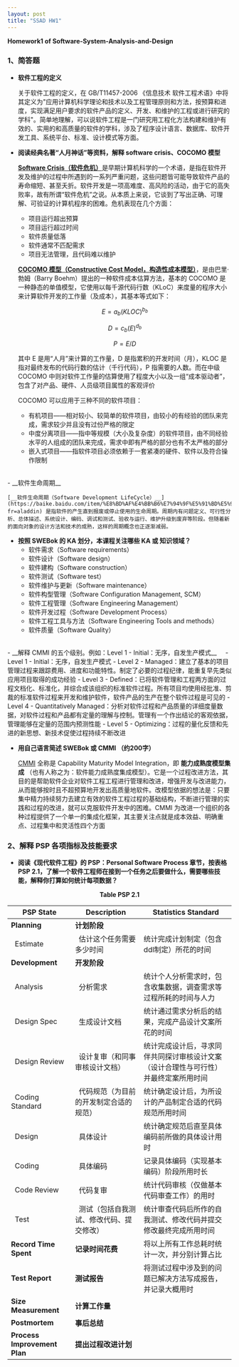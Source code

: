 ```yaml
---
layout: post
title: "SSAD HW1"
---
```

<b>Homework1 of Software-System-Analysis-and-Design</b>

### 1、简答题
- __软件工程的定义__

    关于软件工程的定义，在 GB/T11457-2006 《信息技术 软件工程术语》中将其定义为"应用计算机科学理论和技术以及工程管理原则和方法，按预算和进度，实现满足用户要求的软件产品的定义、开发、和维护的工程或进行研究的学科"。简单地理解，可以说软件工程是一门研究用工程化方法构建和维护有效的、实用的和高质量的软件的学科，涉及了程序设计语言、数据库、软件开发工具、系统平台、标准、设计模式等方面。

- __阅读经典名著“人月神话”等资料，解释 software crisis、COCOMO 模型__

    [__Software Crisis（软件危机）__](https://en.wikipedia.org/wiki/Software_crisis)是早期计算机科学的一个术语，是指在软件开发及维护的过程中所遇到的一系列严重问题，这些问题皆可能导致软件产品的寿命缩短、甚至夭折。软件开发是一项高难度、高风险的活动，由于它的高失败率，故有所谓“软件危机”之说。从本质上来说，它谈到了写出正确、可理解、可验证的计算机程序的困难。危机表现在几个方面：
    - 项目运行超出预算
    - 项目运行超过时间
    - 软件质量低落
    - 软件通常不匹配需求
    - 项目无法管理，且代码难以维护
    
    [__COCOMO 模型（Constructive Cost Model，构造性成本模型）__](https://en.wikipedia.org/wiki/COCOMO)，是由巴里·勃姆（Barry Boehm）提出的一种软件成本估算方法，基本的 COCOMO 是一种静态的单值模型，它使用以每千源代码行数（KLoC）来度量的程序大小来计算软件开发的工作量（及成本），其基本等式如下：    

    $$E=a_b(KLOC)^{b_b}$$ 

    $$D=c_b(E)^{d_b}$$ 
    
    $$P=E/D$$
    
    其中 E 是用“人月”来计算的工作量，D 是指累积的开发时间（月），KLOC 是指对最终发布的代码行数的估计（千行代码），P 指需要的人数。而在中级 COCOMO 中则对软件工作量的估算使用了程度大小以及一组“成本驱动者”，包含了对产品、硬件、人员级项目属性的客观评价
    
    COCOMO 可以应用于三种不同的软件项目：
    
    - 有机项目——相对较小、较简单的软件项目，由较小的有经验的团队来完成，需求较少并且没有过份严格的限定
    - 中度分离项目——指中等规模（大小及复杂度）的软件项目，由不同经验水平的人组成的团队来完成，需求中即有严格的部分也有不太严格的部分
    - 嵌入式项目——指软件项目必须依赖于一套紧凑的硬件、软件以及符合操作限制
<br>
- __软件生命周期__

    [__软件生命周期（Software Development LifeCycle）__](https://baike.baidu.com/item/%E8%BD%AF%E4%BB%B6%E7%94%9F%E5%91%BD%E5%91%A8%E6%9C%9F/861455?fr=aladdin) 是指软件的产生直到报废或停止使用的生命周期。周期内有问题定义、可行性分析、总体描述、系统设计、编码、调试和测试、验收与运行、维护升级到废弃等阶段。但随着新的面向对象的设计方法和技术的成熟，这样的周期概念也正逐渐减弱。


- __按照 SWEBok 的 KA 划分，本课程关注哪些 KA 或 知识领域？__
    
    - 软件需求（Software requirements）
    - 软件设计（Software design）
    - 软件建构（Software construction）
    - 软件测试（Software test）
    - 软件维护与更新（Software maintenance）
    - 软件构型管理（Software Configuration Management, SCM）
    - 软件工程管理（Software Engineering Management）
    - 软件开发过程（Software Development Process）
    - 软件工程工具与方法（Software Engineering Tools and methods）
    - 软件质量（Software Quality）
<br>
- __解释 CMMI 的五个级别。例如：Level 1 - Initial：无序，自发生产模式__
    
    - Level 1 - Initial：无序，自发生产模式
    - Level 2 - Managed：建立了基本的项目管理过程来跟踪费用、进度和功能特性。制定了必要的过程纪律，能重复早先类似应用项目取得的成功经验
    - Level 3 - Defined：已将软件管理和工程两方面的过程文档化、标准化，并综合成该组织的标准软件过程。所有项目均使用经批准、剪裁的标准软件过程来开发和维护软件，软件产品的生产在整个软件过程是可见的
    - Level 4 - Quantitatively Managed：分析对软件过程和产品质量的详细度量数据，对软件过程和产品都有定量的理解与控制。管理有一个作出结论的客观依据，管理能够在定量的范围内预测性能
    - Level 5 - Optimizing：过程的量化反馈和先进的新思想、新技术促使过程持续不断改进
            

 
- __用自己语言简述 SWEBok 或 CMMI （约200字）__

    [CMMI](https://en.wikipedia.org/wiki/Capability_Maturity_Model_Integration) 全称是 Capability Maturity Model Integration，即 __能力成熟度模型集成__ （也有人称之为：软件能力成熟度集成模型）。它是一个过程改进方法，其目的是帮助软件企业对软件工程工程进行管理和改进，增强开发与改进能力，从而能够按时且不超预算地开发出高质量地软件。改模型依据的想法是：只要集中精力持续努力去建立有效的软件工程过程的基础结构，不断进行管理的实践和过程的改进，就可以克服软件开发中的困难。CMMI 为改进一个组织的各种过程提供了一个单一的集成化框架，其主要关注点就是成本效益、明确重点、过程集中和灵活性四个方面
 
 
### 2、解释 PSP 各项指标及技能要求
- __阅读《现代软件工程》的 PSP：Personal Software Process 章节，按表格 PSP 2.1，了解一个软件工程师在接到一个任务之后要做什么，需要哪些技能，解释你打算如何统计每项数据？__ 

<center><b>Table PSP 2.1</b></center>


|   PSP State   |  Description  | Statistics Standard |
| ------------- | ------------- | ------------- |
| __Planning__  |  __计划阶段__             |            |
|      Estimate  |      估计这个任务需要多少时间   |统计完成计划制定（包含ddl制定）所花的时间|
| __Development__  | __开发阶段__      |            |
|      Analysis  |     分析需求   | 统计个人分析需求时，包含收集数据，调查需求等过程所耗的时间与人力 |
|      Design Spec |     生成设计文档   | 统计通过需求分析后的结果，完成产品设计文案所花的时间 |
|      Design Review |     设计复审（和同事审核设计文档）  |统计完成设计后，寻求同伴共同探讨审核设计文案（设计合理性与可行性）并最终定案所用时间 |
|      Coding Standard |     代码规范（为目前的开发制定合适的规范）   |统计确定设计后，为所设计的产品制定合适的代码规范所用时间 |
|      Design|     具体设计   |统计确定规范后直至具体编码前所做的具体设计用时|
|      Coding |     具体编码  |记录具体编码（实现基本编码）阶段所用时长 |
|      Code Review |     代码复审   |统计代码审核（仅做基本代码审查工作）的用时|
|      Test |     测试（包括自我测试、修改代码、提交修改）   |统计审查代码后所作的自我测试、修改代码并提交修改最终完成所用时间 |
| __Record Time Spent__ | __记录时间花费__   |将以上所有工作总耗时统计一次，并分别计算占比 |
| __Test Report__ | __测试报告__   |将测试过程中涉及到的问题已解决方法写成报告，并记录大概用时|
| __Size Measurement__ | __计算工作量__   |            |
| __Postmortem__ | __事后总结__   |             |
| __Process Improvement Plan__ | __提出过程改进计划__   |             |

